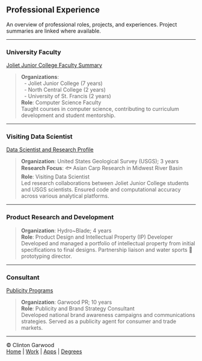 ## Professional Experience

An overview of professional roles, projects, and experiences. Project summaries are linked where available.

---

### University Faculty
[Joliet Junior College Faculty Summary](Faculty_Joliet_Junior_College_Garwood_Clinton.md)
> **Organizations**:<br> 
>&nbsp;&nbsp;-&nbsp;Joliet Junior College (7 years)<br>
>&nbsp;&nbsp;-&nbsp;North Central College (2 years)<br>
>&nbsp;&nbsp;-&nbsp;University of St. Francis (2 years)<br>
> **Role**: Computer Science Faculty <br>
> Taught courses in computer science, contributing to curriculum development and student mentorship.

---

### Visiting Data Scientist 
[Data Scientist and Research Profile](Visiting_Scientist_USGS_Garwood_Clinton.md)
> **Organization**: United States Geological Survey (USGS); 3 years<br>
> **Research Focus**: 🐟 Asian Carp Research in Midwest River Basin<br>
> **Role**: Visiting Data Scientist <br>
> Led research collaborations between Joliet Junior College students and USGS scientists. 
> Ensured code and computational accuracy across various analytical platforms.

---

### Product Research and Development
> **Organization**: Hydro~Blade; 4 years<br>
> **Role**: Product Design and Intellectual Property (IP) Developer<br>
> Developed and managed a portfolio of intellectual property from initial specifications to final designs. 
> Partnership liaison and water sports 🌊 prototyping director.

---

### Consultant
[Publicity Programs](Publicity_Consultant_Garwood_Clinton.md)
> **Organization**: Garwood PR; 10 years<br>
> **Role**: Publicity and Brand Strategy Consultant <br>
> Developed national brand awareness campaigns and communications strategies. 
> Served as a publicity agent for consumer and trade markets.

<hr>

&copy; Clinton Garwood  
[Home](../Hello_World.md) | [Work](../Experience) | [Apps](../Code_Apps) | [Degrees](../Degrees) 
